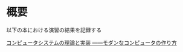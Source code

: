 # 概要

以下の本における演習の結果を記録する

[コンピュータシステムの理論と実装
――モダンなコンピュータの作り方](https://www.oreilly.co.jp/books/9784873117126/)

